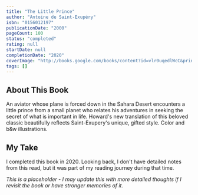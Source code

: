 ```yaml
---
title: "The Little Prince"
author: "Antoine de Saint-Exupéry"
isbn: "0156012197"
publicationDate: "2000"
pageCount: 100
status: "completed"
rating: null
startDate: null
completionDate: "2020"
coverImage: "http://books.google.com/books/content?id=vlr0uqedlWcC&printsec=frontcover&img=1&zoom=1&source=gbs_api"
tags: []
---
```


## About This Book

An aviator whose plane is forced down in the Sahara Desert encounters a little prince from a small planet who relates his adventures in seeking the secret of what is important in life. Howard's new translation of this beloved classic beautifully reflects Saint-Exupery's unique, gifted style. Color and b&w illustrations.

## My Take

I completed this book in 2020. Looking back, I don't have detailed notes from this read, but it was part of my reading journey during that time.

*This is a placeholder - I may update this with more detailed thoughts if I revisit the book or have stronger memories of it.*
